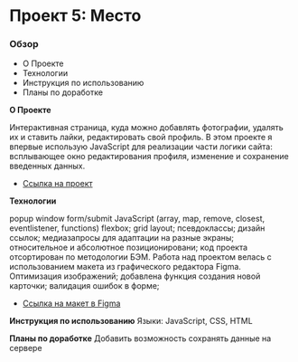 # Проект 5: Место

### Обзор
* О Проекте
* Технологии
* Инструкция по использованию
* Планы по доработке

**О Проекте**

Интерактивная страница, куда можно добавлять фотографии, удалять их и ставить лайки, редактировать свой профиль. В этом проекте я впервые использую JavaScript для реализации части логики сайта: всплывающее окно редактирования профиля, изменение и сохранение введенных данных.

* [ Ссылка на проект](https://kristikbot.github.io/mesto/index.html)

**Технологии**

popup window
form/submit
JavaScript (array, map, remove, closest, eventlistener, functions)
flexbox;
grid layout;
псевдоклассы;
дизайн ссылок;
медиазапросы для адаптации на разные экраны;
относительное и абсолютное позиционировани;
код проекта отсортирован по методологии БЭМ.
Работа над проектом велась с использованием макета из графического редактора Figma.
Оптимизация изображений;
добавлена функция создания новой карточки;
валидация ошибок в форме;

* [Ссылка на макет в Figma](https://www.figma.com/file/nlYpT4VhFiwimn2YlncrcF/JavaScript.-Sprint-5?node-id=0%3A1)

**Инструкция по использованию**
Языки: JavaScript, CSS, HTML

**Планы по доработке**
Добавить возможность сохранять данные на сервере
